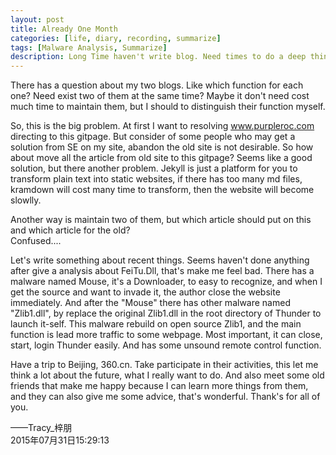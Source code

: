 ```yaml
---
layout: post
title: Already One Month 
categories: [life, diary, recording, summarize]
tags: [Malware Analysis, Summarize]
description: Long Time haven't write blog. Need times to do a deep think and introspect. About life, work and else.  
---
```


There has a question about my two blogs. Like which function for each one? Need exist two of them at the same time? Maybe it don't need cost much time to maintain them, but I should to distinguish their function myself.    

So, this is the big problem. At first I want to resolving www.purpleroc.com directing to this gitpage. But consider of some people who may get a solution from SE on my site, abandon the old site is not desirable. So how about move all the article from old site to this gitpage? Seems like a good solution, but there another problem. Jekyll is just a platform for you to transform plain text into static websites, if there has too many md files, kramdown will cost many time to transform, then the website will become slowlly.    

Another way is maintain two of them, but which article should put on this and which article for the old?    
Confused....     
  
Let's write something about recent things. Seems haven't done anything after give a analysis about FeiTu.Dll, that's make me feel bad. There has a malware named Mouse, it's a Downloader, to easy to recognize, and when I get the source and want to invade it, the author close the website immediately. And after the "Mouse" there has other malware named "Zlib1.dll", by replace the original Zlib1.dll in the root directory of Thunder to launch it-self. This malware rebuild on open source Zlib1, and the main function is lead more traffic to some webpage. Most important, it can close, start, login Thunder easily. And has some unsound remote control function.    

Have a trip to Beijing, 360.cn. Take participate in their activities, this let me think a lot about the future, what I really want to do. And also meet some old friends that make me happy because I can learn more things from them, and they can also give me some advice, that's wonderful. Thank's for all of you.    


——Tracy_梓朋   
2015年07月31日15:29:13
